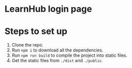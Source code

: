 # LearnHub login page

# Steps to set up

1. Clone the repo.
2. Run `npm i` to download all the dependencies.
3. Run `npm run build` to compile the project into static files.
4. Get the static files from `./dist` and `./public`.
